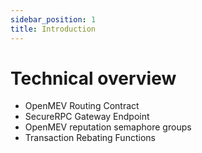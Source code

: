 ```yaml
---
sidebar_position: 1
title: Introduction
---
```


# Technical overview


- OpenMEV Routing Contract
- SecureRPC Gateway Endpoint
- OpenMEV reputation semaphore groups
- Transaction Rebating Functions
